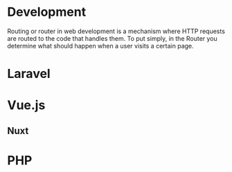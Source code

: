 # Development

Routing or router in web development is a mechanism where HTTP requests are routed to the code that handles them. To put simply, in the Router you determine what should happen when a user visits a certain page.

# Laravel

# Vue.js

## Nuxt

# PHP

